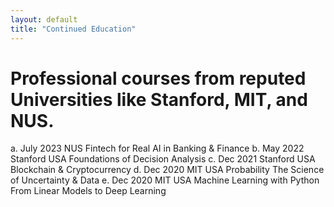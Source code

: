 ```yaml
---
layout: default
title: "Continued Education"
---
```


# Professional courses from reputed Universities like Stanford, MIT, and NUS. 
a. July 2023 NUS Fintech for Real AI in Banking & Finance 
b. May 2022 Stanford USA Foundations of Decision Analysis 
c. Dec 2021 Stanford USA Blockchain & Cryptocurrency 
d. Dec 2020 MIT USA Probability The Science of Uncertainty & Data 
e. Dec 2020 MIT USA Machine Learning with Python From Linear Models to Deep Learning 
